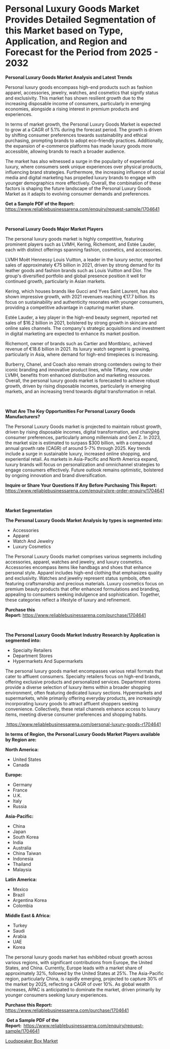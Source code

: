 <p><h1>Personal Luxury Goods Market Provides Detailed Segmentation of this Market based on Type, Application, and Region and Forecast for the Period from 2025 - 2032</h1></p><p><strong>Personal Luxury Goods Market Analysis and Latest Trends</strong></p>
<p><p>Personal luxury goods encompass high-end products such as fashion apparel, accessories, jewelry, watches, and cosmetics that signify status and exclusivity. This market has shown resilient growth due to the increasing disposable income of consumers, particularly in emerging economies, alongside a rising interest in premium products and experiences.</p><p>In terms of market growth, the Personal Luxury Goods Market is expected to grow at a CAGR of 5.1% during the forecast period. The growth is driven by shifting consumer preferences towards sustainability and ethical purchasing, prompting brands to adopt eco-friendly practices. Additionally, the expansion of e-commerce platforms has made luxury goods more accessible, allowing brands to reach a broader audience.</p><p>The market has also witnessed a surge in the popularity of experiential luxury, where consumers seek unique experiences over physical products, influencing brand strategies. Furthermore, the increasing influence of social media and digital marketing has propelled luxury brands to engage with younger demographics more effectively. Overall, the combination of these factors is shaping the future landscape of the Personal Luxury Goods Market as it adapts to evolving consumer demands and preferences.</p></p>
<p><strong>Get a Sample PDF of the Report:&nbsp;</strong> <a href="https://www.reliablebusinessarena.com/enquiry/request-sample/1704641?utm_campaign=3586&utm_medium=2&utm_source=Github&utm_content=ia&utm_term=04042025&utm_id=personal-luxury-goods">https://www.reliablebusinessarena.com/enquiry/request-sample/1704641</a></p>
<p>&nbsp;</p>
<p><strong>Personal Luxury Goods Major Market Players</strong></p>
<p><p>The personal luxury goods market is highly competitive, featuring prominent players such as LVMH, Kering, Richemont, and Estée Lauder, each with distinct offerings spanning fashion, cosmetics, and accessories.</p><p>LVMH Moët Hennessy Louis Vuitton, a leader in the luxury sector, reported sales of approximately €75 billion in 2021, driven by strong demand for its leather goods and fashion brands such as Louis Vuitton and Dior. The group's diversified portfolio and global presence position it well for continued growth, particularly in Asian markets.</p><p>Kering, which houses brands like Gucci and Yves Saint Laurent, has also shown impressive growth, with 2021 revenues reaching €17.7 billion. Its focus on sustainability and authenticity resonates with younger consumers, providing a competitive advantage in capturing market share.</p><p>Estée Lauder, a key player in the high-end beauty segment, reported net sales of $16.2 billion in 2021, bolstered by strong growth in skincare and online sales channels. The company's strategic acquisitions and investment in digital marketing are expected to enhance its market position.</p><p>Richemont, owner of brands such as Cartier and Montblanc, achieved revenue of €18.6 billion in 2021. Its luxury watch segment is growing, particularly in Asia, where demand for high-end timepieces is increasing.</p><p>Burberry, Chanel, and Coach also remain strong contenders owing to their iconic branding and innovative product lines, while Tiffany, now under LVMH, benefits from enhanced distribution and marketing resources. Overall, the personal luxury goods market is forecasted to achieve robust growth, driven by rising disposable incomes, particularly in emerging markets, and an increasing trend towards digital transformation in retail.</p></p>
<p>&nbsp;</p>
<p><strong>What Are The Key Opportunities For Personal Luxury Goods Manufacturers?</strong></p>
<p><p>The Personal Luxury Goods market is projected to maintain robust growth, driven by rising disposable incomes, digital transformation, and changing consumer preferences, particularly among millennials and Gen Z. In 2023, the market size is estimated to surpass $300 billion, with a compound annual growth rate (CAGR) of around 5-7% through 2025. Key trends include a surge in sustainable luxury, increased online shopping, and experiential retail. As markets in Asia-Pacific and North America expand, luxury brands will focus on personalization and omnichannel strategies to engage consumers effectively. Future outlook remains optimistic, bolstered by ongoing innovation and brand diversification.</p></p>
<p><strong>Inquire or Share Your Questions If Any Before Purchasing This Report:</strong> <a href="https://www.reliablebusinessarena.com/enquiry/pre-order-enquiry/1704641?utm_campaign=3586&utm_medium=2&utm_source=Github&utm_content=ia&utm_term=04042025&utm_id=personal-luxury-goods">https://www.reliablebusinessarena.com/enquiry/pre-order-enquiry/1704641</a></p>
<p>&nbsp;</p>
<p><strong>Market Segmentation</strong></p>
<p><strong>The Personal Luxury Goods Market Analysis by types is segmented into:</strong></p>
<p><ul><li>Accessories</li><li>Apparel</li><li>Watch And Jewelry</li><li>Luxury Cosmetics</li></ul></p>
<p><p>The Personal Luxury Goods market comprises various segments including accessories, apparel, watches and jewelry, and luxury cosmetics. Accessories encompass items like handbags and shoes that enhance personal style. Apparel includes high-end clothing that emphasizes quality and exclusivity. Watches and jewelry represent status symbols, often featuring craftsmanship and precious materials. Luxury cosmetics focus on premium beauty products that offer enhanced formulations and branding, appealing to consumers seeking indulgence and sophistication. Together, these categories reflect a lifestyle of luxury and refinement.</p></p>
<p><strong>Purchase this Report:&nbsp;</strong><a href="https://www.reliablebusinessarena.com/purchase/1704641?utm_campaign=3586&utm_medium=2&utm_source=Github&utm_content=ia&utm_term=04042025&utm_id=personal-luxury-goods">https://www.reliablebusinessarena.com/purchase/1704641</a></p>
<p>&nbsp;</p>
<p><strong>The Personal Luxury Goods Market Industry Research by Application is segmented into:</strong></p>
<p><ul><li>Specialty Retailers</li><li>Department Stores</li><li>Hypermarkets And Supermarkets</li></ul></p>
<p><p>The personal luxury goods market encompasses various retail formats that cater to affluent consumers. Specialty retailers focus on high-end brands, offering exclusive products and personalized services. Department stores provide a diverse selection of luxury items within a broader shopping environment, often featuring dedicated luxury sections. Hypermarkets and supermarkets, while primarily offering everyday products, are increasingly incorporating luxury goods to attract affluent shoppers seeking convenience. Collectively, these retail channels enhance access to luxury items, meeting diverse consumer preferences and shopping habits.</p></p>
<p><a href="https://www.reliablebusinessarena.com/personal-luxury-goods-r1704641?utm_campaign=3586&utm_medium=2&utm_source=Github&utm_content=ia&utm_term=04042025&utm_id=personal-luxury-goods">&nbsp;https://www.reliablebusinessarena.com/personal-luxury-goods-r1704641</a></p>
<p><strong>In terms of Region, the Personal Luxury Goods Market Players available by Region are:</strong></p>
<p>
    <p> <strong> North America: </strong>
        <ul>
            <li>United States</li>
            <li>Canada</li>
        </ul>
        </p> 
    <p> <strong> Europe: </strong>
        <ul>
            <li>Germany</li>
            <li>France</li>
            <li>U.K.</li>
            <li>Italy</li>
            <li>Russia</li>
        </ul>
        </p> 
    <p> <strong> Asia-Pacific: </strong>
        <ul>
            <li>China</li>
            <li>Japan</li>
            <li>South Korea</li>
            <li>India</li>
            <li>Australia</li>
            <li>China Taiwan</li>
            <li>Indonesia</li>
            <li>Thailand</li>
            <li>Malaysia</li>
        </ul>
        </p> 
    <p> <strong> Latin America: </strong>
        <ul>
            <li>Mexico</li>
            <li>Brazil</li>
            <li>Argentina Korea</li>
            <li>Colombia</li>
        </ul>
        </p> 
    <p> <strong> Middle East & Africa: </strong>
        <ul>
            <li>Turkey</li>
            <li>Saudi</li>
            <li>Arabia</li>
            <li>UAE</li>
            <li>Korea</li>
        </ul>
    </p>
    </p>
<p><p>The personal luxury goods market has exhibited robust growth across various regions, with significant contributions from Europe, the United States, and China. Currently, Europe leads with a market share of approximately 32%, followed by the United States at 25%. The Asia-Pacific region, particularly China, is rapidly emerging, projected to capture 30% of the market by 2025, reflecting a CAGR of over 10%. As global wealth increases, APAC is anticipated to dominate the market, driven primarily by younger consumers seeking luxury experiences.</p></p>
<p><strong>Purchase this Report: </strong><a href="https://www.reliablebusinessarena.com/purchase/1704641?utm_campaign=3586&utm_medium=2&utm_source=Github&utm_content=ia&utm_term=04042025&utm_id=personal-luxury-goods">https://www.reliablebusinessarena.com/purchase/1704641</a></p>
<p>&nbsp;<strong>Get a Sample PDF of the Report:&nbsp;&nbsp;</strong><a href="https://www.reliablebusinessarena.com/enquiry/request-sample/1704641?utm_campaign=3586&utm_medium=2&utm_source=Github&utm_content=ia&utm_term=04042025&utm_id=personal-luxury-goods">https://www.reliablebusinessarena.com/enquiry/request-sample/1704641</a></p>
<p><strong></strong></p>
<p><p><a href="https://github.com/beyeagamizjp/Market-Research-Report-List-1/blob/main/loudspeaker-box-market.md?utm_campaign=3586&utm_medium=2&utm_source=Github&utm_content=ia&utm_term=04042025&utm_id=personal-luxury-goods">Loudspeaker Box Market</a></p></p>